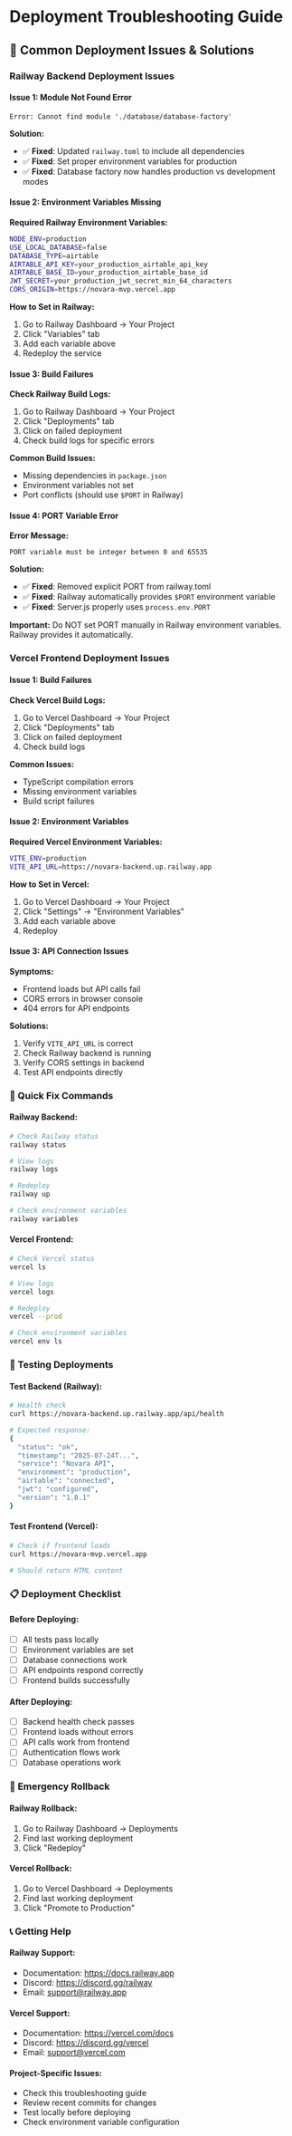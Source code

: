 # Deployment Troubleshooting Guide

## 🚨 Common Deployment Issues & Solutions

### **Railway Backend Deployment Issues**

#### **Issue 1: Module Not Found Error**
```
Error: Cannot find module './database/database-factory'
```

**Solution:**
- ✅ **Fixed**: Updated `railway.toml` to include all dependencies
- ✅ **Fixed**: Set proper environment variables for production
- ✅ **Fixed**: Database factory now handles production vs development modes

#### **Issue 2: Environment Variables Missing**
**Required Railway Environment Variables:**
```bash
NODE_ENV=production
USE_LOCAL_DATABASE=false
DATABASE_TYPE=airtable
AIRTABLE_API_KEY=your_production_airtable_api_key
AIRTABLE_BASE_ID=your_production_airtable_base_id
JWT_SECRET=your_production_jwt_secret_min_64_characters
CORS_ORIGIN=https://novara-mvp.vercel.app
```

**How to Set in Railway:**
1. Go to Railway Dashboard → Your Project
2. Click "Variables" tab
3. Add each variable above
4. Redeploy the service

#### **Issue 3: Build Failures**
**Check Railway Build Logs:**
1. Go to Railway Dashboard → Your Project
2. Click "Deployments" tab
3. Click on failed deployment
4. Check build logs for specific errors

**Common Build Issues:**
- Missing dependencies in `package.json`
- Environment variables not set
- Port conflicts (should use `$PORT` in Railway)

#### **Issue 4: PORT Variable Error**
**Error Message:**
```
PORT variable must be integer between 0 and 65535
```

**Solution:**
- ✅ **Fixed**: Removed explicit PORT from railway.toml
- ✅ **Fixed**: Railway automatically provides `$PORT` environment variable
- ✅ **Fixed**: Server.js properly uses `process.env.PORT`

**Important:** Do NOT set PORT manually in Railway environment variables. Railway provides it automatically.

### **Vercel Frontend Deployment Issues**

#### **Issue 1: Build Failures**
**Check Vercel Build Logs:**
1. Go to Vercel Dashboard → Your Project
2. Click "Deployments" tab
3. Click on failed deployment
4. Check build logs

**Common Issues:**
- TypeScript compilation errors
- Missing environment variables
- Build script failures

#### **Issue 2: Environment Variables**
**Required Vercel Environment Variables:**
```bash
VITE_ENV=production
VITE_API_URL=https://novara-backend.up.railway.app
```

**How to Set in Vercel:**
1. Go to Vercel Dashboard → Your Project
2. Click "Settings" → "Environment Variables"
3. Add each variable above
4. Redeploy

#### **Issue 3: API Connection Issues**
**Symptoms:**
- Frontend loads but API calls fail
- CORS errors in browser console
- 404 errors for API endpoints

**Solutions:**
1. Verify `VITE_API_URL` is correct
2. Check Railway backend is running
3. Verify CORS settings in backend
4. Test API endpoints directly

### **🔧 Quick Fix Commands**

#### **Railway Backend:**
```bash
# Check Railway status
railway status

# View logs
railway logs

# Redeploy
railway up

# Check environment variables
railway variables
```

#### **Vercel Frontend:**
```bash
# Check Vercel status
vercel ls

# View logs
vercel logs

# Redeploy
vercel --prod

# Check environment variables
vercel env ls
```

### **🧪 Testing Deployments**

#### **Test Backend (Railway):**
```bash
# Health check
curl https://novara-backend.up.railway.app/api/health

# Expected response:
{
  "status": "ok",
  "timestamp": "2025-07-24T...",
  "service": "Novara API",
  "environment": "production",
  "airtable": "connected",
  "jwt": "configured",
  "version": "1.0.1"
}
```

#### **Test Frontend (Vercel):**
```bash
# Check if frontend loads
curl https://novara-mvp.vercel.app

# Should return HTML content
```

### **📋 Deployment Checklist**

#### **Before Deploying:**
- [ ] All tests pass locally
- [ ] Environment variables are set
- [ ] Database connections work
- [ ] API endpoints respond correctly
- [ ] Frontend builds successfully

#### **After Deploying:**
- [ ] Backend health check passes
- [ ] Frontend loads without errors
- [ ] API calls work from frontend
- [ ] Authentication flows work
- [ ] Database operations work

### **🚀 Emergency Rollback**

#### **Railway Rollback:**
1. Go to Railway Dashboard → Deployments
2. Find last working deployment
3. Click "Redeploy"

#### **Vercel Rollback:**
1. Go to Vercel Dashboard → Deployments
2. Find last working deployment
3. Click "Promote to Production"

### **📞 Getting Help**

#### **Railway Support:**
- Documentation: https://docs.railway.app
- Discord: https://discord.gg/railway
- Email: support@railway.app

#### **Vercel Support:**
- Documentation: https://vercel.com/docs
- Discord: https://discord.gg/vercel
- Email: support@vercel.com

#### **Project-Specific Issues:**
- Check this troubleshooting guide
- Review recent commits for changes
- Test locally before deploying
- Check environment variable configuration 